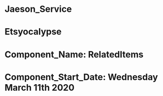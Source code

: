 # Jaeson_Service

# Etsyocalypse

# Component_Name: RelatedItems

# Component_Start_Date: Wednesday March 11th 2020

